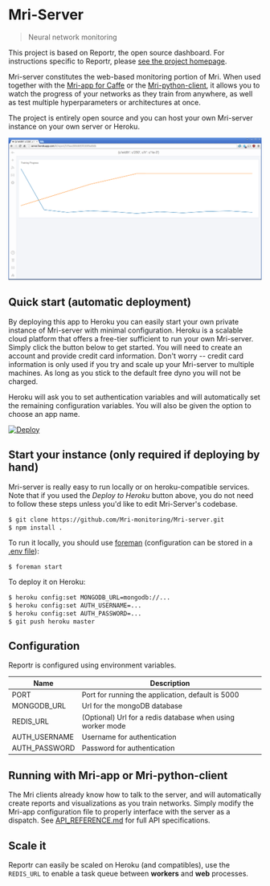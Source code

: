 Mri-Server
=========

> Neural network monitoring

This project is based on Reportr, the open source dashboard. For instructions specific to Reportr, please [see the project homepage](https://github.com/Reportr/dashboard).

Mri-server constitutes the web-based monitoring portion of Mri. When used together with the [Mri-app for Caffe](https://github.com/Mri-monitoring/Mri-app) or the [Mri-python-client](https://github.com/Mri-monitoring/Mri-python-client), it allows you to watch the progress of your networks as they train from anywhere, as well as test multiple hyperparameters or architectures at once.

The project is entirely open source and you can host your own Mri-server instance on your own server or Heroku. 

[![Screen Preview](./preview.png)](./preview.png)

## Quick start (automatic deployment)
By deploying this app to Heroku you can easily start your own private instance of Mri-server with minimal configuration. Heroku is a scalable cloud platform that offers a free-tier sufficient to run your own Mri-server. Simply click the button below to get started. You will need to create an account and provide credit card information. Don't worry -- credit card information is only used if you try and scale up your Mri-server to multiple machines. As long as you stick to the default free dyno you will not be charged.

Heroku will ask you to set authentication variables and will automatically set the remaining configuration variables. You will also be given the option to choose an app name.

[![Deploy](https://www.herokucdn.com/deploy/button.png)](https://heroku.com/deploy)

## Start your instance (only required if deploying by hand)

Mri-server is really easy to run locally or on heroku-compatible services. Note that if you used the *Deploy to Heroku* button above, you do not need to follow these steps unless you'd like to edit Mri-Server's codebase.

```
$ git clone https://github.com/Mri-monitoring/Mri-server.git 
$ npm install .
```

To run it locally, you should use [foreman](http://ddollar.github.io/foreman/) (configuration can be stored in a [.env file](https://devcenter.heroku.com/articles/config-vars#local-setup)):

```
$ foreman start
```

To deploy it on Heroku:

```
$ heroku config:set MONGODB_URL=mongodb://...
$ heroku config:set AUTH_USERNAME=...
$ heroku config:set AUTH_PASSWORD=...
$ git push heroku master
```

## Configuration

Reportr is configured using environment variables. 

| Name | Description |
| ---- | ----------- |
| PORT | Port for running the application, default is 5000 |
| MONGODB_URL | Url for the mongoDB database |
| REDIS_URL | (Optional) Url for a redis database when using worker mode |
| AUTH_USERNAME | Username for authentication |
| AUTH_PASSWORD | Password for authentication |

## Running with Mri-app or Mri-python-client
The Mri clients already know how to talk to the server, and will automatically create reports and visualizations as you train networks. Simply modify the Mri-app configuration file to properly interface with the server as a dispatch. See [API_REFERENCE.md](https://github.com/Mri-monitoring/Mri-server/blob/master/API_REFERENCE.md) for full API specifications.

## Scale it

Reportr can easily be scaled on Heroku (and compatibles), use the `REDIS_URL` to enable a task queue between **workers** and **web** processes.
